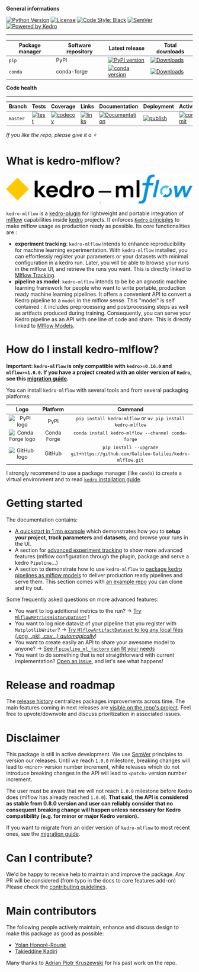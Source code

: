 **General informations**
<!-- markdown-link-check-disable -->
[![Python Version](https://img.shields.io/pypi/pyversions/kedro-mlflow)](https://pypi.org/project/kedro-mlflow/) [![License](https://img.shields.io/badge/license-Apache%202.0-blue.svg)](https://opensource.org/licenses/Apache-2.0) [![Code Style: Black](https://img.shields.io/badge/code%20style-black-black.svg)](https://github.com/ambv/black)
[![SemVer](https://img.shields.io/badge/semver-2.0.0-green)](https://semver.org/)
[![Powered by Kedro](https://img.shields.io/badge/powered_by-kedro-ffc900?logo=kedro)](https://kedro.org)
<!-- markdown-link-check-enable -->

----------------------------------------------------------
| Package manager | Software repository | Latest release                                                                                                                                | Total downloads                                                                                                                 |
| --------------- | ------------------- | --------------------------------------------------------------------------------------------------------------------------------------------- | ------------------------------------------------------------------------------------------------------------------------------- |
| ``pip``         | PyPI                | [![PyPI version](https://badge.fury.io/py/kedro-mlflow.svg)](https://pypi.org/project/kedro-mlflow/)                                          | [![Downloads](https://pepy.tech/badge/kedro-mlflow)](https://pepy.tech/project/kedro-mlflow)                                    |
| ``conda``       | conda-forge         | [![conda version](https://img.shields.io/conda/vn/conda-forge/kedro-mlflow?color=bright%20green)](https://anaconda.org/search?q=kedro+mlflow) | [![Downloads](https://img.shields.io/conda/dn/conda-forge/kedro-mlflow?color=blue)](https://anaconda.org/search?q=kedro+mlflow) |

**Code health**

----------------------------------------------------------
| Branch   | Tests                                                                                                                                                                                            | Coverage                                                                                                                                                         | Links                                                                                                                                                                                                           | Documentation                                                                                                                           | Deployment                                                                                                                                                                                                | Activity                                                                                                                                                              |
| -------- | ------------------------------------------------------------------------------------------------------------------------------------------------------------------------------------------------ | ---------------------------------------------------------------------------------------------------------------------------------------------------------------- | --------------------------------------------------------------------------------------------------------------------------------------------------------------------------------------------------------------- | --------------------------------------------------------------------------------------------------------------------------------------- | --------------------------------------------------------------------------------------------------------------------------------------------------------------------------------------------------------- | --------------------------------------------------------------------------------------------------------------------------------------------------------------------- |
| `master` | [![test](https://github.com/Galileo-Galilei/kedro-mlflow/workflows/test/badge.svg?branch=master)](https://github.com/Galileo-Galilei/kedro-mlflow/actions?query=workflow%3Atest+branch%3Amaster) | [![codecov](https://codecov.io/gh/Galileo-Galilei/kedro-mlflow/branch/master/graph/badge.svg)](https://codecov.io/gh/Galileo-Galilei/kedro-mlflow/branch/master) | [![links](https://github.com/Galileo-Galilei/kedro-mlflow/workflows/check-links/badge.svg?branch=master)](https://github.com/Galileo-Galilei/kedro-mlflow/actions?query=workflow%3Acheck-links+branch%3Amaster) | [![Documentation](https://readthedocs.org/projects/kedro-mlflow/badge/?version=stable)](https://kedro-mlflow.readthedocs.io/en/stable/) | [![publish](https://github.com/Galileo-Galilei/kedro-mlflow/workflows/publish/badge.svg?branch=master)](https://github.com/Galileo-Galilei/kedro-mlflow/actions?query=branch%3Amaster+workflow%3Apublish) | [![commit](https://img.shields.io/github/commits-since/Galileo-Galilei/kedro-mlflow/0.15.0)](https://github.com/Galileo-Galilei/kedro-mlflow/compare/0.15.0...master) |

*If you like the repo, please give it a :star:*

# What is kedro-mlflow?

![kedro-mlflow logo](docs/source/imgs/logo.png)

``kedro-mlflow`` is a [kedro-plugin](https://kedro.readthedocs.io/en/stable/extend_kedro/plugins.html) for lightweight and portable integration of [mlflow](https://mlflow.org/docs/latest/index.html) capabilities inside [kedro](https://kedro.readthedocs.io/en/stable/index.html) projects. It enforces [``Kedro`` principles](https://kedro.org/blog/development-principles-for-opinionated-teams) to make mlflow usage as production ready as possible. Its core functionalities are :

- **experiment tracking**: `kedro-mlflow` intends to enhance reproducibility for machine learning experimentation. With `kedro-mlflow` installed, you can effortlessly register your parameters or your datasets with minimal configuration in a kedro run. Later, you will be able to browse your runs in the mlflow UI, and retrieve the runs you want. This is directly linked to [Mlflow Tracking](https://www.mlflow.org/docs/latest/tracking.html).
- **pipeline as model**: ``kedro-mlflow`` intends to be be an agnostic machine learning framework for people who want to write portable, production ready machine learning pipelines. It offers a convenient API to convert a Kedro pipeline to a ``model`` in the mlflow sense. This "model" is self contained : it includes preprocessing and postprocessing steps as well as artifacts produced during training.  Consequently, you can  serve your Kedro pipeline as an API with one line of code and share. This is directly linked to [Mlflow Models](https://www.mlflow.org/docs/latest/models.html).

# How do I install kedro-mlflow?

**Important: ``kedro-mlflow`` is only compatible with ``kedro>=0.16.0`` and ``mlflow>=1.0.0``. If you have a project created with an older version of ``Kedro``, see this [migration guide](https://github.com/quantumblacklabs/kedro/blob/master/RELEASE.md#migration-guide-from-kedro-015-to-016).**

You can install ``kedro-mlflow`` with several tools and from several packaging platforms:

|                             **Logo**                              | **Platform** |**Command**|
|:-----------------------------------------------------------------:|:------------:|:----------------------------------------------------:|
|       ![PyPI logo](https://simpleicons.org/icons/pypi.svg)        |     PyPI     | ``pip install kedro-mlflow`` or ``uv pip install kedro-mlflow`` |
| ![Conda Forge logo](https://simpleicons.org/icons/condaforge.svg) | Conda Forge  | ``conda install kedro-mlflow --channel conda-forge`` |
|     ![GitHub logo](https://simpleicons.org/icons/github.svg)      |    GitHub    | ``pip install --upgrade git+https://github.com/Galileo-Galilei/kedro-mlflow.git`` |

I strongly recommend to use a package manager (like ``conda``) to create a virtual environment and to read [``kedro`` installation guide](https://kedro.readthedocs.io/en/latest/get_started/install.html).

# Getting started

The documentation contains:

- [A  quickstart in 1 mn example](https://kedro-mlflow.readthedocs.io/en/latest/source/02_getting_started/02_quickstart/00_intro_tutorial.html) which demonstrates how you to **setup your project**, **track parameters** and **datasets**, and browse your runs in the UI.
- A section for [advanced experiment tracking](https://kedro-mlflow.readthedocs.io/en/latest/source/03_experiment_tracking/index.html) to show more advanced features (mlflow configuration through the plugin, package and serve a kedro ``Pipeline``...)
- A section to demonstrate how to use `kedro-mlflow` to  [package kedro pipelines as mlflow models](https://kedro-mlflow.readthedocs.io/en/latest/source/04_pipeline_as_model/index.html) to deliver production ready pipelines and serve them. This section comes with [an example repo](https://github.com/Galileo-Galilei/kedro-mlflow-tutorial) you can clone and try out.

Some frequently asked questions on more advanced features:

- You want to log additional metrics to the run? -> [Try ``MlflowMetricsHistoryDataset``](https://kedro-mlflow.readthedocs.io/en/latest/source/03_experiment_tracking/01_experiment_tracking/05_version_metrics.html#) !
- You want to log nice dataviz of your pipeline that you register with ``MatplotlibWriter``? -> [Try ``MlflowArtifactDataset`` to log any local files (.png, .pkl, .csv...) *automagically*](https://kedro-mlflow.readthedocs.io/en/latest/source/03_experiment_tracking/01_experiment_tracking/03_version_datasets.html)!
- You want to create easily an API to share your awesome model to anyone? -> [See if ``pipeline_ml_factory`` can fit your needs](https://kedro-mlflow.readthedocs.io/en/latest/source/04_pipeline_as_model/01_pipeline_as_custom_model/02_scikit_learn_like_pipeline.html)
- You want to do something that is not straigthforward with current implementation? [Open an issue](https://github.com/Galileo-Galilei/kedro-mlflow/issues), and let's see what happens!

# Release and roadmap

The [release history](https://github.com/Galileo-Galilei/kedro-mlflow/blob/master/CHANGELOG.md) centralizes packages improvements across time. The main features coming in next releases are [visible on the repo's project](https://github.com/users/Galileo-Galilei/projects/4). Feel free to upvote/downvote and discuss prioritization in associated issues.

# Disclaimer

This package is still in active development. We use [SemVer](https://semver.org/) principles to version our releases. Until we reach `1.0.0` milestone, breaking changes will lead to `<minor>` version number increment, while releases which do not introduce breaking changes in the API will lead to `<patch>` version number increment.

The user must be aware that we will not reach `1.0.0` milestone before Kedro does (mlflow has already reached `1.0.0`). **That said, the API is considered as stable from 0.8.0 version and user can reliably consider that no consequent breaking change will happen unless necessary for Kedro compatibility (e.g. for minor or major Kedro version).**

If you want to migrate from an older version of `kedro-mlflow` to most recent ones, see the [migration guide](https://kedro-mlflow.readthedocs.io/en/latest/source/06_migration_guide/index.html).


# Can I contribute?

We'd be happy to receive help to maintain and improve the package. Any PR will be considered (from typo in the docs to core features add-on) Please check the [contributing guidelines](https://github.com/Galileo-Galilei/kedro-mlflow/blob/master/CONTRIBUTING.md).

# Main contributors

The following people actively maintain, enhance and discuss design to make this package as good as possible:

- [Yolan Honoré-Rougé](https://github.com/galileo-galilei)
- [Takieddine Kadiri](https://github.com/takikadiri)

Many thanks to [Adrian Piotr Kruszewski](https://github.com/akruszewski) for his past work on the repo.
